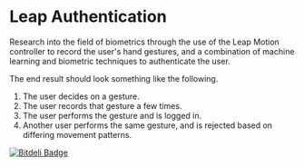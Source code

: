 Leap Authentication
===================

Research into the field of biometrics through the use of the Leap Motion controller to record the user's hand gestures,
and a combination of machine learning and biometric techniques to authenticate the user.

The end result should look something like the following.

1. The user decides on a gesture.
2. The user records that gesture a few times.
3. The user performs the gesture and is logged in.
4. Another user performs the same gesture, and is rejected based on differing movement patterns.


[![Bitdeli Badge](https://d2weczhvl823v0.cloudfront.net/Shriken/leap-authentication/trend.png)](https://bitdeli.com/free "Bitdeli Badge")

